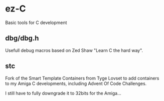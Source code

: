 # ez-C
Basic tools for C development

## dbg/dbg.h
Usefull debug macros based on Zed Shaw "Learn C the hard way".


## stc
Fork of the Smart Template Containers from Tyge Lovset to add containers to my Amiga C developments, including Advent Of Code Challenges.

I still have to fully downgrade it to 32bits for the Amiga...
